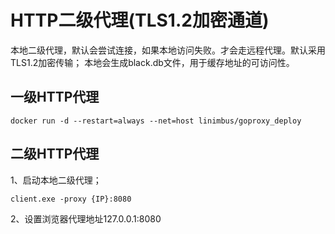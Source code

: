 # HTTP二级代理(TLS1.2加密通道)

本地二级代理，默认会尝试连接，如果本地访问失败。才会走远程代理。默认采用TLS1.2加密传输；
本地会生成black.db文件，用于缓存地址的可访问性。

## 一级HTTP代理
```
docker run -d --restart=always --net=host linimbus/goproxy_deploy
```

## 二级HTTP代理
1、启动本地二级代理；
```
client.exe -proxy {IP}:8080
```

2、设置浏览器代理地址127.0.0.1:8080
